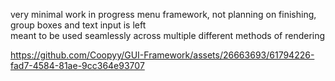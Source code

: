 very minimal work in progress menu framework, not planning on finishing, group boxes and text input is left<br>
meant to be used seamlessly across multiple different methods of rendering<br>

https://github.com/Coopyy/GUI-Framework/assets/26663693/61794226-fad7-4584-81ae-9cc364e93707

